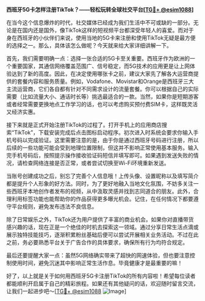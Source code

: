 **西班牙5G卡怎样注册TikTok？——轻松玩转全球社交平台[[TG💪+ @esim1088](https://t.me/s/esim1088)]**

在当今这个信息爆炸的时代，社交媒体已经成为我们生活中不可或缺的一部分。无论是在国内还是国外，像TikTok这样的短视频平台都深受年轻人的喜爱。而对于身在西班牙的小伙伴们来说，使用当地的5G卡来注册和使用TikTok无疑是最方便的选择之一。那么，具体该怎么做呢？今天就来给大家详细讲解一下。

首先，我们需要明确一点：选择一张合适的5G卡至关重要。西班牙作为欧洲的一个重要国家，其通信网络覆盖范围广、信号稳定，而5G技术的应用更是让上网体验达到了新的高度。因此，在决定使用哪张卡之前，建议大家先了解各大运营商提供的套餐内容和服务质量。例如，Vodafone、Movistar和Orange是西班牙三大主流运营商，它们各自都有针对不同需求设计的流量套餐。你可以根据自己的实际需要（比如流量大小、通话时长等）挑选最适合的一款。当然，如果你是短期游客或者经常需要更换地点工作学习的话，也可以考虑购买预付费SIM卡，这样既灵活又经济实惠。

接下来就是正式开始注册TikTok的过程了。打开手机上的应用商店搜索“TikTok”，下载安装完成后点击图标启动程序。初次进入时系统会要求你输入手机号码以完成验证。这里需要注意的是，由于你是通过西班牙号码进行注册，所以后续的一些功能可能会受到地理位置限制，但这并不影响正常使用基本服务。输入完手机号码后，按照提示操作接收验证码短信并填写即可。如果遇到发送失败的情况，请检查网络连接是否正常，或者尝试切换至Wi-Fi环境重新发送。

当账号创建成功之后，别忘了完善个人信息哦！上传头像、设置昵称以及填写简介都是提升个人形象的好方法。同时，为了更好地融入当地文化氛围，不妨多关注一些西班牙本地创作者发布的视频，从中汲取灵感并找到志同道合的朋友。此外，合理利用标签功能也能帮助你的作品获得更多曝光机会。记住，在任何情况下都要遵守平台规则，避免发布违法不良信息。

除了日常娱乐之外，TikTok还为用户提供了丰富的商业机会。如果你对直播带货感兴趣的话，现在正是一个绝佳的时机去探索这一领域。通过分享日常生活点滴或展示独特技能技巧，逐渐积累粉丝基础后便可以尝试开展相关业务活动。不过在此之前，务必要熟悉平台关于广告合作的具体要求，确保所有行为均符合规定。

最后还要提醒大家一点：虽然5G网络确实带来了超快的网速体验，但也要注意控制使用时间，避免沉迷其中影响正常生活作息。毕竟健康才是最重要的嘛！

好了，以上就是关于如何用西班牙5G卡注册TikTok的所有内容啦！希望每位读者都能顺利开启属于自己的精彩旅程。如果还有其他疑问的话，欢迎随时留言交流，让我们一起进步吧～[[TG💪+ @esim1088](https://t.me/s/esim1088) ![Image](https://i.postimg.cc/4NQfJmqS/Snipaste-2025-05-13-00-14-12.png)]